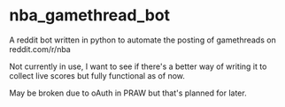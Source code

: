 # nba_gamethread_bot

A reddit bot written in python to automate the posting of gamethreads on reddit.com/r/nba

Not currently in use, I want to see if there's a better way of writing it to collect live scores but fully functional as of now.

May be broken due to oAuth in PRAW but that's planned for later.

